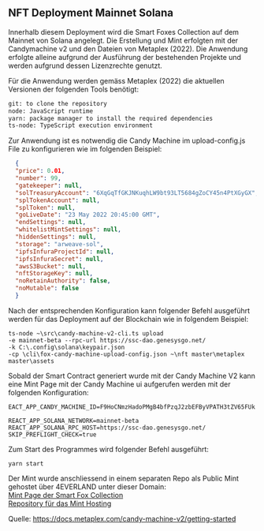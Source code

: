 ## NFT Deployment Mainnet Solana

Innerhalb diesem Deployment wird die Smart Foxes Collection auf dem Mainnet von Solana angelegt.
Die Erstellung und Mint erfolgten mit der Candymachine v2 und den Dateien von Metaplex (2022).
Die Anwendung erfolgte alleine aufgrund der Ausführung der bestehenden Projekte und werden aufgrund dessen Lizenzrechte genutzt.


Für die Anwendung werden gemäss Metaplex (2022) die aktuellen Versionen der folgenden Tools benötigt:

```bash
git: to clone the repository
node: JavaScript runtime
yarn: package manager to install the required dependencies
ts-node: TypeScript execution environment
```
Zur Anwendung ist es notwendig die Candy Machine im upload-config.js File zu konfigurieren wie im folgenden Beispiel:

```json
  {
  "price": 0.01,
  "number": 99,
  "gatekeeper": null,
  "solTreasuryAccount": "6XqGqTfGKJNKuqhLW9bt93LT5684gZoCY45n4PtXGyGX",
  "splTokenAccount": null,
  "splToken": null,
  "goLiveDate": "23 May 2022 20:45:00 GMT",
  "endSettings": null,
  "whitelistMintSettings": null,
  "hiddenSettings": null,
  "storage": "arweave-sol",
  "ipfsInfuraProjectId": null,
  "ipfsInfuraSecret": null,
  "awsS3Bucket": null,
  "nftStorageKey": null,
  "noRetainAuthority": false,
  "noMutable": false
  }
```

Nach der entsprechenden Konfiguration kann folgender Befehl ausgeführt werden für das Deployment auf der Blockchain wie in folgendem Beispiel:

```shell
ts-node ~\src\candy-machine-v2-cli.ts upload
-e mainnet-beta --rpc-url https://ssc-dao.genesysgo.net/
-k C:\.config\solana\keypair.json
-cp \cli\fox-candy-machine-upload-config.json ~\nft master\metaplex master\assets

```
Sobald der Smart Contract generiert wurde mit der Candy Machine V2 kann eine Mint Page mit der Candy Machine ui aufgerufen werden mit der folgenden Konfiguration:

```env
EACT_APP_CANDY_MACHINE_ID=F9HoCNmzHadoPMgB4bfPzqJ2zbEFByVPATH3tZV65FUk

REACT_APP_SOLANA_NETWORK=mainnet-beta
REACT_APP_SOLANA_RPC_HOST=https://ssc-dao.genesysgo.net/
SKIP_PREFLIGHT_CHECK=true

```
Zum Start des Programmes wird folgender Befehl ausgeführt:
```shell
yarn start
```

Der Mint wurde anschliessend in einem separaten Repo als Public Mint gehostet über 4EVERLAND unter dieser Domain: <br>
[Mint Page der Smart Fox Collection](https://mint-hosting-plpzdw7y-rfuchs94.4everland.app/) <br>
[Repository für das Mint Hosting](https://github.com/rfuchs94/Mint-Hosting)

Quelle: https://docs.metaplex.com/candy-machine-v2/getting-started

